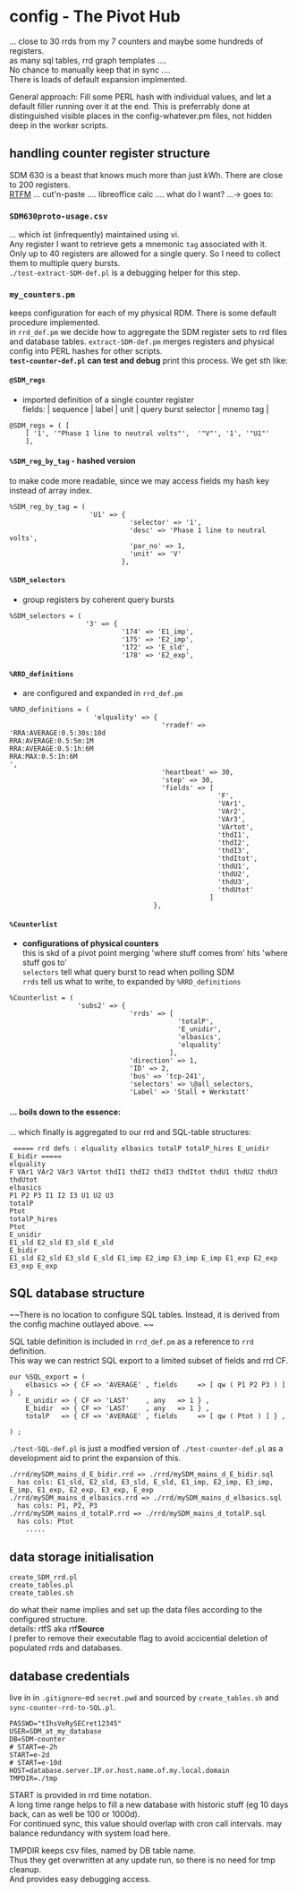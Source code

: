 


# config - The Pivot Hub
... close to 30 rrds from my 7 counters and maybe some hundreds of registers.  
as many sql tables, rrd graph templates ....  
No chance to manually keep that in sync ....  
There is loads of default expansion implmented.  
  
General approach: Fill some PERL hash with individual values, and let a default filler running over it at the end. This is preferrably done at  distinguished visible places in the config-whatever.pm files, not hidden deep in the worker scripts.   

## handling counter register structure

SDM 630 is a beast that knows much more than just kWh. There are close to 200 registers.  
[RTFM](./docs/SDM630_MODBUS_Protocol.pdf)  ... cut'n-paste .... libreoffice calc .... what do I want? ...->  goes to:

### `SDM630proto-usage.csv`  
... which ist (infrequently) maintained using vi.  
Any register I want to retrieve gets a mnemonic `tag` associated with it.  
Only up to 40 registers are allowed for a single query. So I need to collect them to multiple query bursts.  
 `./test-extract-SDM-def.pl` is a debugging helper for this step.
 
### `my_counters.pm` 
 keeps configuration for each of my physical RDM. There is some default procedure implemented.  
 in `rrd_def.pm` we decide how to aggregate the SDM register sets to rrd files and database tables.
 `extract-SDM-def.pm` merges registers and physical config into PERL hashes for other scripts.  
**`test-counter-def.pl` can test and debug** print this process. We get sth like:

#### `@SDM_regs` 
- imported definition of a single counter register  
fields: | sequence | label | unit | query burst selector | mnemo tag |
```
@SDM_regs = ( [
    [ '1', '"Phase 1 line to neutral volts"',  '"V"', '1', '"U1"'
    ],
```

#### `%SDM_reg_by_tag` - hashed version 
to make code more readable, since we may access fields my hash key instead of array index.
```
%SDM_reg_by_tag = (
                    'U1' => {
                              'selector' => '1',
                              'desc' => 'Phase 1 line to neutral volts',
                              'par_no' => 1,
                              'unit' => 'V'
                            },
```

#### `%SDM_selectors` 
- group registers by coherent query bursts  
```
%SDM_selectors = (
                   '3' => {
                            '174' => 'E1_imp',
                            '175' => 'E2_imp',
                            '172' => 'E_sld',
                            '178' => 'E2_exp',
```

#### `%RRD_definitions` 
- are configured and expanded in `rrd_def.pm`  
```
%RRD_definitions = (
                     'elquality' => {
                                      'rradef' => 'RRA:AVERAGE:0.5:30s:10d
RRA:AVERAGE:0.5:5m:1M
RRA:AVERAGE:0.5:1h:6M
RRA:MAX:0.5:1h:6M
',
                                      'heartbeat' => 30,
                                      'step' => 30,
                                      'fields' => [
                                                    'F',
                                                    'VAr1',
                                                    'VAr2',
                                                    'VAr3',
                                                    'VArtot',
                                                    'thdI1',
                                                    'thdI2',
                                                    'thdI3',
                                                    'thdItot',
                                                    'thdU1',
                                                    'thdU2',
                                                    'thdU3',
                                                    'thdUtot'
                                                  ]
                                    },
```

#### `%Counterlist` 
- **configurations of physical counters**  
this is skd of a pivot point merging 'where stuff comes from' hits 'where stuff gos to'  
`selectors` tell what query burst to read when polling SDM  
`rrds` tell us what to write, to expanded by `%RRD_definitions`  
```
%Counterlist = (
                 'subs2' => {
                              'rrds' => [
                                          'totalP',
                                          'E_unidir',
                                          'elbasics',
                                          'elquality'
                                        ],
                              'direction' => 1,
                              'ID' => 2,
                              'bus' => 'tcp-241',
                              'selectors' => \@all_selectors,
                              'Label' => 'Stall + Werkstatt'
```

#### ... boils down to the essence:
... which finally is aggregated to our rrd and SQL-table structures:
```
 ===== rrd defs : elquality elbasics totalP totalP_hires E_unidir E_bidir =====
elquality
F VAr1 VAr2 VAr3 VArtot thdI1 thdI2 thdI3 thdItot thdU1 thdU2 thdU3 thdUtot
elbasics
P1 P2 P3 I1 I2 I3 U1 U2 U3
totalP
Ptot
totalP_hires
Ptot
E_unidir
E1_sld E2_sld E3_sld E_sld
E_bidir
E1_sld E2_sld E3_sld E_sld E1_imp E2_imp E3_imp E_imp E1_exp E2_exp E3_exp E_exp
```


## SQL database structure

~~There is no location to configure SQL tables. Instead, it is derived from the config machine outlayed above.  ~~

SQL table definition is included in `rrd_def.pm` as a reference to `rrd` definition.  
This way we can restrict SQL export to a limited subset of fields and rrd CF.  


```
our %SQL_export = (
	elbasics => { CF => 'AVERAGE' , fields     => [ qw ( P1 P2 P3 ) ] } ,
	E_unidir => { CF => 'LAST'    , any   => 1 } ,
	E_bidir  => { CF => 'LAST'    , any   => 1 } ,
	totalP   => { CF => 'AVERAGE' , fields     => [ qw ( Ptot ) ] } ,

) ;
```

`./test-SQL-def.pl` is just a modfied version of  `./test-counter-def.pl` as a development aid to print the expansion of this.  

```
./rrd/mySDM_mains_d_E_bidir.rrd => ./rrd/mySDM_mains_d_E_bidir.sql 
  has cols: E1_sld, E2_sld, E3_sld, E_sld, E1_imp, E2_imp, E3_imp, E_imp, E1_exp, E2_exp, E3_exp, E_exp
./rrd/mySDM_mains_d_elbasics.rrd => ./rrd/mySDM_mains_d_elbasics.sql 
  has cols: P1, P2, P3
./rrd/mySDM_mains_d_totalP.rrd => ./rrd/mySDM_mains_d_totalP.sql 
  has cols: Ptot
    .....
```


## data storage initialisation


```
create_SDM_rrd.pl 
create_tables.pl
create_tables.sh
```

do what their name implies and set up the data files according to the configured structure.  
details: rtfS aka rtf**Source**  
I prefer to remove their executable flag to avoid accicential deletion of populated rrds and databases.

## database credentials

live in in `.gitignore`-ed `secret.pwd` and sourced by `create_tables.sh` and `sync-counter-rrd-to-SQL.pl`.  
```
PASSWD="tIhsVeRySECret12345"
USER=SDM_at_my_database
DB=SDM-counter
# START=e-2h
START=e-2d
# START=e-10d
HOST=database.server.IP.or.host.name.of.my.local.domain
TMPDIR=./tmp
```
START is provided in rrd time notation.  
A long time range helps to fill a new database with historic stuff (eg 10 days back, can as well be 100 or 1000d).  
For continued sync, this value should overlap with cron call intervals. may balance redundancy with system load here. 

TMPDIR keeps csv files, named by DB table name.  
Thus they get overwritten at any update run, so there is no need for tmp cleanup.  
And provides easy debugging access.  




